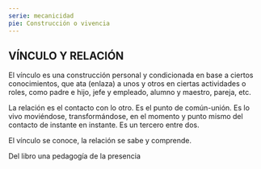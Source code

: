 ```yaml
---
serie: mecanicidad
pie: Construcción o vivencia
---
```


## VÍNCULO Y RELACIÓN

El vínculo es una construcción personal y condicionada en base a ciertos conocimientos, que ata (enlaza) a unos y otros en ciertas actividades o roles, como padre e hijo, jefe y empleado, alumno y maestro, pareja, etc.

La relación es el contacto con lo otro. Es el punto de común-unión. Es lo vivo moviéndose, transformándose, en el momento y punto mismo del contacto de instante en instante. Es un tercero entre dos.

El vínculo se conoce, la relación se sabe y comprende.

Del libro una pedagogía de la presencia
